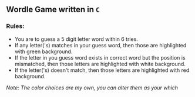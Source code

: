 ## Wordle Game written in `C` 

### Rules: 
  * You are to guess a 5 digit letter word within 6 tries.
  * If any letter('s) matches in your guess word, then those are highlighted with green background.
  * If the letter in you guess word exists in correct word but the position is mismatched, then those letters are highlighted with white background.
  * If the letter('s) doesn't match, then those letters are highlighted with red background.

_Note: The color choices are my own, you can alter them as your which_ 
